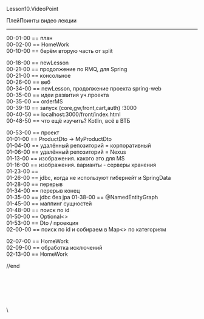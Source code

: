 ﻿
Lesson10.VideoPoint  

ПлейПоинты видео лекции  

---
00-01-00 == план  
00-02-00 == HomeWork   
00-10-00 == берём вторую часть от split   


00-18-00 == newLesson  
00-21-00 == продолжение по RMQ, для Spring  
00-21-00 == консольное  
00-26-00 == веб  
00-34-00 == newLesson, продолжение проекта spring-web  
00-35-00 == идеи развития уч.проекта  
00-35-00 == orderMS  
00-39-10 == запуск (core,gw,front,cart,auth) :3000  
00-40-50 == localhost:3000/front/index.html  
00-48-50 == что ещё изучить? Kotlin, всё в ВТБ  

00-53-00 == проект  
01-01-00 == ProductDto -> MyProductDto  
01-04-00 == удалённый репозиторий = корпоративный  
01-06-00 == удалённый репозиторий = Nexus  
01-13-00 == изображения. какого это для MS  
01-16-00 == изображения. варианты - серверы хранения  
01-23-00 ==      
01-26-00 == jdbc, когда не используют гибернейт и SpringData    
01-28-00 == перерыв  
01-34-00 == перерыв конец  
01-35-00 == jdbc без jpa
01-38-00 == @NamedEntityGraph  
01-45-00 == маппинг сущностей  
01-48-00 == поиск по id  
01-50-00 == Optional<>  
01-53-00 == Dto / проекция  
02-00-00 == поиск по id  и собираем в Map<> по категориям  

02-07-00 == HomeWork  
02-09-00 == обработка исключений  
02-13-00 == HomeWork 











//end  

















\
\
\
\
\
\

